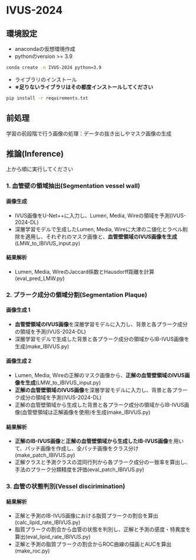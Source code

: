 # IVUS-2024


## 環境設定
- anacondaの仮想環境作成
- pythonのversion >= 3.9
```bash
conda create -n IVUS-2024 python=3.9
```

- ライブラリのインストール
- **※足りないライブラリはその都度インストールしてください**
```bash
pip install -r requirements.txt
```

## 前処理
学習の前段階で行う画像の処理：データの抜き出しやマスク画像の生成
<br>

## 推論(Inference)
上から順に実行してください
<br>

### 1. 血管壁の領域抽出(Segmentation vessel wall)
#### 画像生成
- IVUS画像をU-Net++に入力し、Lumen, Media, Wireの領域を予測(IVUS-2024-DL)
- 深層学習モデルで生成したLumen, Media, Wireに大津の二値化とラベル削除を適用し、それぞれのマスク画像と、**血管壁領域のIVUS画像を生成**(LMW_to_IBIVUS_input.py)

#### 結果解析
- Lumen, Media, WireのJaccard係数とHausdorff距離を計算(eval_pred_LMW.py)

### 2. プラーク成分の領域分割(Segmentation Plaque)
#### 画像生成 1
- **血管壁領域のIVUS画像**を深層学習モデルに入力し、背景と各プラーク成分の領域を予測(IVUS-2024-DL)
- 深層学習モデルで生成した背景と各プラーク成分の領域からIB-IVUS画像を生成(make_IBIVUS.py)

#### 画像生成 2
- Lumen, Media, Wireの正解のマスク画像から、**正解の血管壁領域のIVUS画像を生成**(LMW_to_IBIVUS_input.py)
- **正解の血管壁領域のIVUS画像**を深層学習モデルに入力し、背景と各プラーク成分の領域を予測(IVUS-2024-DL)
- 正解の血管壁領域から生成した背景と各プラーク成分の領域からIB-IVUS画像(血管壁領域は正解画像を使用)を生成(make_IBIVUS.py)

#### 結果解析
- **正解のIB-IVUS画像**と**正解の血管壁領域から生成したIB-IVUS画像**を用いて、パッチ画像を作成し、全パッチ画像をクラス分け(make_patch_IBIVUS.py)
- 正解クラスと予測クラスの混同行列から各プラーク成分の一致率を算出し、手法のプラーク分類精度を評価(eval_patch_IBIVUS.py)

### 3. 血管の状態判別(Vessel discirimination)
#### 結果解析
- 正解と予測のIB-IVUS画像における脂質プラークの割合を算出(calc_lipid_rate_IBIVUS.py)
- 脂質プラークの割合から血管の状態を判別し、正解と予測の感度・特異度を算出(eval_lipid_rate_IBIVUS.py)
- 正解と予測の脂質プラークの割合からROC曲線の描画とAUCを算出(make_roc.py)